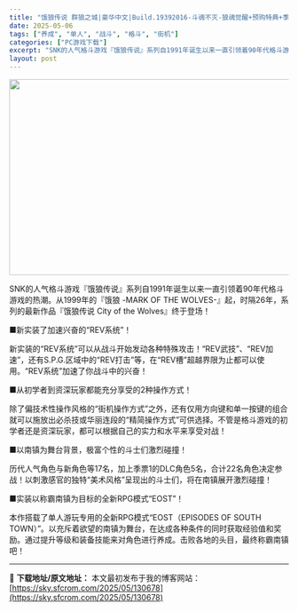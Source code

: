 ```yaml
---
title: "饿狼传说 群狼之城|豪华中文|Build.19392016-斗魂不灭-狼魂觉醒+预购特典+季票+全DLC-支持手柄|解压即撸|"
date: 2025-05-06
tags: ["养成", "单人", "战斗", "格斗", "街机"]
categories: ["PC游戏下载"]
excerpt: "SNK的人气格斗游戏『饿狼传说』系列自1991年诞生以来一直引领着90年代格斗游戏的热潮。从1999年的『饿狼 -MARK OF THE WOLVES-』起，时隔26年，系列的最新作品『饿狼传说 City of the Wolves』终于登场！ ■新实装了加速兴奋的“REV系统”！ 新实装的“REV&hellip;"
layout: post
---
```


<img class="aligncenter size-full wp-image-130654" src="https://sky.sfcrom.com/wp-content/uploads/2025/05/2025050608204724.webp" alt="" width="616" height="353" />

SNK的人气格斗游戏『饿狼传说』系列自1991年诞生以来一直引领着90年代格斗游戏的热潮。从1999年的『饿狼 -MARK OF THE WOLVES-』起，时隔26年，系列的最新作品『饿狼传说 City of the Wolves』终于登场！

■新实装了加速兴奋的“REV系统”！

新实装的“REV系统”可以从战斗开始发动各种特殊攻击！“REV武技”、“REV加速”，还有S.P.G.区域中的“REV打击”等，在“REV槽”超越界限为止都可以使用。“REV系统”加速了你战斗中的兴奋！

■从初学者到资深玩家都能充分享受的2种操作方式！

除了偏技术性操作风格的“街机操作方式”之外，还有仅用方向键和单一按键的组合就可以施放出必杀技或华丽连段的“精简操作方式”可供选择。不管是格斗游戏的初学者还是资深玩家，都可以根据自己的实力和水平来享受对战！

■以南镇为舞台背景，极富个性的斗士们激烈碰撞！

历代人气角色与新角色等17名，加上季票1的DLC角色5名，合计22名角色决定参战！以刺激感官的独特“美术风格”呈现出的斗士们，将在南镇展开激烈碰撞！

■实装以称霸南镇为目标的全新RPG模式“EOST”！

本作搭载了单人游玩专用的全新RPG模式“EOST（EPISODES OF SOUTH TOWN）”。以充斥着欲望的南镇为舞台，在达成各种条件的同时获取经验值和奖励。通过提升等级和装备技能来对角色进行养成。击败各地的头目，最终称霸南镇吧！

---
📖 **下载地址/原文地址：** 本文最初发布于我的博客网站：[https://sky.sfcrom.com/2025/05/130678](https://sky.sfcrom.com/2025/05/130678)
